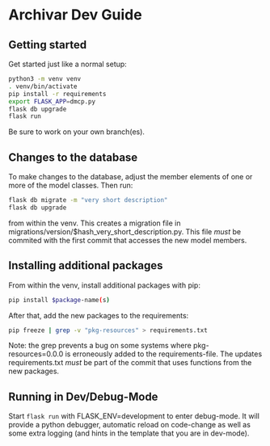 # Archivar Dev Guide

## Getting started

Get started just like a normal setup:

```bash
python3 -m venv venv
. venv/bin/activate
pip install -r requirements
export FLASK_APP=dmcp.py
flask db upgrade
flask run
```

Be sure to work on your own branch(es).

## Changes to the database

To make changes to the database, adjust the member elements of one or more of the model classes. Then run:

```bash
flask db migrate -m "very short description"
flask db upgrade
```

from within the venv.
This creates a migration file in migrations/version/$hash_very_short_description.py.
This file *must* be commited with the first commit that accesses the new model members.

## Installing additional packages

From within the venv, install additional packages with pip:

```bash
pip install $package-name(s)
```

After that, add the new packages to the requirements:

```bash
pip freeze | grep -v "pkg-resources" > requirements.txt
```

Note: the grep prevents a bug on some systems where pkg-resources=0.0.0 is erroneously added to the requirements-file.
The updates requirements.txt *must* be part of the commit that uses functions from the new packages.

## Running in Dev/Debug-Mode

Start `flask run` with FLASK_ENV=development to enter debug-mode.
It will provide a python debugger, automatic reload on code-change as well as some extra logging (and hints in the template that you are in dev-mode).